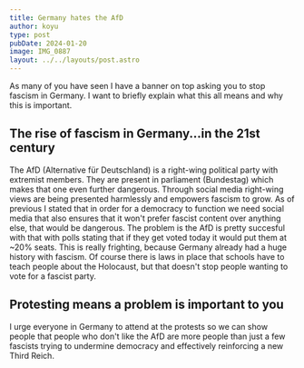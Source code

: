 ```yaml
---
title: Germany hates the AfD
author: koyu
type: post
pubDate: 2024-01-20
image: IMG_0887
layout: ../../layouts/post.astro
---
```


As many of you have seen I have a banner on top asking you to stop fascism in Germany. I want to briefly explain what this all means and why this is important.

## The rise of fascism in Germany...in the 21st century

The AfD (Alternative für Deutschland) is a right-wing political party with extremist members. They are present in parliament (Bundestag) which makes that one even further dangerous. Through social media right-wing views are being presented harmlessly and empowers fascism to grow. As of previous I stated that in order for a democracy to function we need social media that also ensures that it won't prefer fascist content over anything else, that would be dangerous. The problem is the AfD is pretty succesful with that with polls stating that if they get voted today it would put them at ~20% seats. This is really frighting, because Germany already had a huge history with fascism. Of course there is laws in place that schools have to teach people about the Holocaust, but that doesn't stop people wanting to vote for a fascist party.

## Protesting means a problem is important to you

I urge everyone in Germany to attend at the protests so we can show people that people who don't like the AfD are more people than just a few fascists trying to undermine democracy and effectively reinforcing a new Third Reich.
